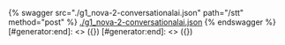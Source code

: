 [#generator:start]: <> ({ "template": "openapi" })
[#generator:start]: <> ({ "template": "openapi" })
{% swagger src="./g1_nova-2-conversationalai.json" path="/stt" method="post" %}
[./g1_nova-2-conversationalai.json](./g1_nova-2-conversationalai.json)
{% endswagger %}
[#generator:end]: <> ({})
[#generator:end]: <> ({})